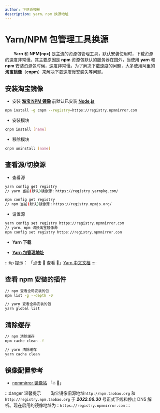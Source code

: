 ```yaml
---
author: 下落香樟树
description: yarn、npm 换源地址
---
```


# Yarn/NPM 包管理工具换源

&emsp;&emsp;**Yarn** 和 **NPM(npx)** 是主流的资源包管理工具，默认安装使用时，下载资源的速度非常慢。其主要原因是 **npm** 资源包默认的服务器在国外，当使用 **yarn** 和 **npm** 安装资源包时候，速度非常慢。为了解决下载速度的问题，大多使用阿里的 **淘宝镜像**（**cnpm**）来解决下载速度慢安装失等问题。

## 安装淘宝镜像

- 安装 [**淘宝 NPM 镜像**](https://developer.aliyun.com/mirror/NPM?from=tnpm) 前默认已安装 [**Node.js**](https://nodejs.org/zh-cn/)

```bash title="淘宝镜像地址"
npm install -g cnpm --registry=https://registry.npmmirror.com
```

- 安装模块

```bash title="安装模块"
cnpm install [name]
```

- 移除模块

```bash title="移除模块"
cnpm uninstall [name]
```

## 查看源/切换源

- 查看源

```bash title="查看源地址"
yarn config get registry
// yarn 当前(默认)镜像源：https://registry.yarnpkg.com/

npm config get registry
// npm 当前(默认)镜像源：https://registry.npmjs.org/
```

- 设置源

```bash title="设置源地址"
yarn config set registry https://registry.npmmirror.com
// yarn、npm 切换淘宝镜像源
npm config set registry https://registry.npmmirror.com
```

- **Yarn 下载**

- [**Yarn 包管理地址**](https://classic.yarnpkg.com/zh-Hans/)

:::tip 提示：
「点击 🫱 查看 👀」[Yarn 中文文档](https://yarn.bootcss.com/docs/install/#windows-stable)
::::

## 查看 npm 安装的插件

```bash title="查看全局安装的包"
// npm 查看全局安装的包
npm list -g --depth -0

// yarn 查看全局安装的包
yarn global list
```

## 清除缓存

```bash title="清除缓存"
// npm 清除缓存
npm cache clean -f

// yarn 清除缓存
yarn cache clean
```

## 镜像配置参考

- [npmmirror 镜像站](https://npmmirror.com) 「🔥 👀」

:::danger 温馨提示
&emsp;&emsp;淘宝镜像旧源地址`http://npm.taobao.org` 和 `http://registry.npm.taobao.org` 于 **_2022.06.30_** 号正式下线和停止 DNS 解析。现在启用的镜像地址为：`https://registry.npmmirror.com`
:::
